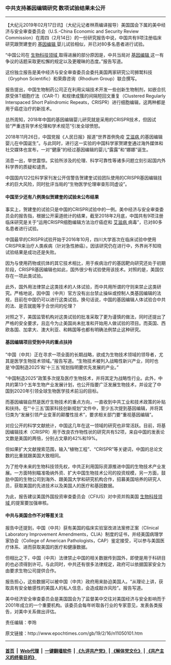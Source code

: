 ### 中共支持基因编辑研究 数项试验结果未公开
------------------------

<p>
 【大纪元2019年02月17日讯】（大纪元记者林燕编译报导）美国国会下属的美中经济与安全审查委员会（U.S.-China Economic and Security Review Commission）在周四（2月14日）的一份研究报告中说，中国共有9项注册临床研究跟贺建奎的
 <a href="http://www.epochtimes.com/gb/tag/%E5%9F%BA%E5%9B%A0%E7%BC%96%E8%BE%91.html">
  基因编辑
 </a>
 婴儿试验相似，并已对80多名患者进行试验。
</p>
<p>
 “中国公司在
 <a href="http://www.epochtimes.com/gb/tag/%E7%94%9F%E7%89%A9%E7%A7%91%E6%8A%80%E9%A2%86%E5%9F%9F.html">
  生物科技领域
 </a>
 取得进展的部分原因是，中共当局对
 <a href="http://www.epochtimes.com/gb/tag/%E5%9F%BA%E5%9B%A0%E7%BC%96%E8%BE%91.html">
  基因编辑
 </a>
 这一有争议的话题采取更松懈的规定以及更暧昧的态度​​。”报告写道。
</p>
<p>
 这份独立报告是美中经济与安全审查委员会委托美国两家研究公司狮鹫科技（Gryphon Scientific）和荣鼎咨询（Rhodium Group）联合撰写。
</p>
<p>
 报告提出，中国生物制药公司正在利用尖端技术开发一些创新生物制剂，如嵌合抗原受体T细胞疗法（CAR-T）和规律成簇的间隔短回文重复（Clustered Regularly Interspaced Short Palindromic Repeats，CRISPR）进行细胞编辑，这两种都是用于癌症治疗的新技术。
</p>
<p>
 总所周知，2018年中国的基因编辑婴儿研究就是采用的CRISPR技术，但因试验“严重违背学术伦理和学术规范”引发全球愤怒。
</p>
<p>
 2018年11月26日，中国党报《人民日报》报道“世界首例免疫
 <a href="http://www.epochtimes.com/gb/tag/%E8%89%BE%E6%BB%8B%E7%97%85.html">
  艾滋病
 </a>
 的基因编辑婴儿在中国诞生”。与此同时，进行这一实验的中国科学家贺建奎通过海外媒体和社交媒体也宣布，一对“健康”的经过基因编辑的婴儿“露露”和“娜娜”诞生。
</p>
<p>
 消息一出，举世震惊。实验所涉及的伦理、科学可靠性等诸多问题立刻引起国内外科学界的质疑和谴责。
</p>
<p>
 中国国内122位科学家刊发公开信警告贺建奎试验团队使用的CRISPR基因编辑技术的巨大风险，同时批评当局的“生物医学伦理审查形同虚设”。
</p>
<h4>
 中国至少还有八例类似贺建奎的试验未公布结果
</h4>
<p>
 事实上，贺建奎的试验只是中国的CRISPR试验中的一例。美中经济与安全审查委员会的报告指，根据公开渠道统计的结果，截至2018年2月底，中国共有9项注册临床研究是关于“运用CRISPR细胞编辑方法治疗癌症和
 <a href="http://www.epochtimes.com/gb/tag/%E8%89%BE%E6%BB%8B%E7%97%85.html">
  艾滋病
 </a>
 病毒”，已对80多名患者进行试验。
</p>
<p>
 中国最早的CRISPR试验开始于2016年10月，四川大学首次在临床试验中使用CRISPR来治疗人类疾病（针对急性肺癌）。因该研究仍在进行中，外界尚不知晓试验结果是成功还是失败。
</p>
<p>
 因为与使用药物或抗体的其它技术相比，用于疾病治疗的基因靶向研究还处于初期阶段，CRISPR基因编辑也如此，国外很少有试验使用该技术。对照的是，美国仅存在一项此类试验。
</p>
<p>
 此外，国外用法律禁止这类技术的人体试验，而中共用所谓的守则来禁止这类研究。严格地说，因中国（中共）官方没有出台禁止操纵或控制人类基因编辑的法规，目前在中国仍可以进行这类试验。换句话说，中国的基因编辑人体试验合中共的法、是否就能等于合世间的伦理？
</p>
<p>
 对照之下，美国监管机构对这类试验的批准采取了更为谨慎的做法，同时还提出了严格的安全要求，且迄今为止美国尚未批准和开始用人做试验的项目。而英国、西欧各国、加拿大、澳大利亚、和韩国等也都有明确法例禁止这种研究。
</p>
<h4>
 基因编辑项目受到中共的重点扶持
</h4>
<p>
 “中国（中共）正在寻求一项全面的长期战略，欲成为生物技术领域的领导者，尤其是医学生物技术领域。”报告写道。“生物技术被列入战略性新兴产业，同时也是‘中国制造2025’和‘十三五’规划指明要优先发展的产业。”
</p>
<p>
 “中国制造2025”政策多次提及医疗生物技术，并将其定为战略性行业。此外，中共的第13个五年生物产业发展计划，也公开指要广泛发展生物技术，并设定了中国到2020年引领全球生物医学技术前沿的目标。
</p>
<p>
 而基因编辑自然是医疗生物技术的重点方向，一直收到中共工业和技术政策的补贴和扶持。在“‘十三五’国家科技创新规划”文件中，至少五次提到基因编辑，并将其归类为“发展引领产业变革的颠覆性技术”，要求相关部门要“重视基因编辑”。
</p>
<p>
 对应公开的科学文献统计，中国这几年在这一领域的研究也非常活跃。目前，将基因编辑技术（CRISPR）用于改良农作物性状的研究共有52项，来自中国的发表论文数是美国的两倍，分别占文章的42%和19%。
</p>
<p>
 但如果扩大文献搜索范围，输入“植物工程”、“CRISPR”等关键词，中国的总论文数的比重就跟美国大致相同。
</p>
<p>
 为了抢夺未来的生物科技领先权，中共正利用国际资源推进中国的生物技术产业发展。一方面特别瞄准吸纳外资、扩大中国生物技术公司的投资规模，另一方面，鼓励中国的生物公司到海外、跟美国大学和研究机构合作，招募美国培养的研究人员，获取美国的先进技术以及美国人的医疗和基因数据。
</p>
<div class="wsw">
 <p>
  为此，报告建议美国外国投资审查委员会（CFIUS）对中资并购美国
  <a href="http://www.epochtimes.com/gb/tag/%E7%94%9F%E7%89%A9%E7%A7%91%E6%8A%80%E9%A2%86%E5%9F%9F.html">
   生物科技领域
  </a>
  的提案要加强审核。
 </p>
 <h4>
  中共与美国合作不对等惹关注
 </h4>
 <p>
  报告中还提到，中国（中共）获有美国的临床实验室改进法案修正案（Clinical Laboratory Improvement Amendments，CLIA）制度的证书，并经美国病理学家协会（College of American Pathologists，CAP）鉴定接受，可以参与美国医疗体系、进而获取美国的医疗和健康数据。
 </p>
 <p>
  但相比之下，中国（中共）法律禁止中国的相关数据传到国外，即使是用于科研目的也必须得到许可。与此同时，中共还有很多法律规定，政府可以依据国家安全为由要求生物公司提供合作。
 </p>
 <p>
  报告担心，这些数据可以被中国（中共）政府用来胁迫美国人。“从理论上讲，获取具有安全敏感性的美国人的私人信息，会造成敲诈风险”。报告写道。
 </p>
</div>
<div class="wsw">
 <p>
  美中经济安全审查委员会是美国国会为了监督美中交往对美国经济与安全影响而于2001年成立的一个重要机构。该委员会每年听取各行业的专家意见，发表各类报告，对美中关系做出评估。
 </p>
 <p>
  责任编辑：李玲
 </p>
</div>
原文链接：http://www.epochtimes.com/gb/19/2/16/n11050101.htm


------------------------
#### [首页](https://github.com/gfw-breaker/banned-news/blob/master/README.md) &nbsp;|&nbsp; [Web代理](https://github.com/labour-camp/helloworld) &nbsp;|&nbsp; [一键翻墙软件](https://github.com/gfw-breaker/nogfw/blob/master/README.md) &nbsp;| [《九评共产党》](https://github.com/gfw-breaker/9ping.md/blob/master/README.md#九评之一评共产党是什么) | [《解体党文化》](https://github.com/gfw-breaker/jtdwh.md/blob/master/README.md) | [《共产主义的终极目的》](https://github.com/gfw-breaker/gczydzjmd.md/blob/master/README.md)

